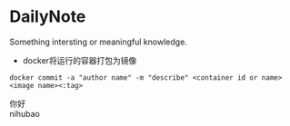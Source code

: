 # DailyNote
Something intersting or  meaningful knowledge.

* docker将运行的容器打包为镜像
```
docker commit -a "author name" -m "describe" <container id or name> <image name><:tag>
```

你好<br>nihubao
